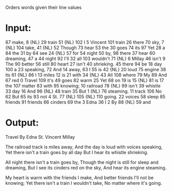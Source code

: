 Orders words given their line values

<h1>Input:</h1>
87 make,
8 {NL}
29 train
51 {NL}
102 I
5 Vincent
101 train
26 there
70 sky,
7 {NL}
104 take,
41 {NL}
52 Though
73 hear
53 the
30 goes
74 its
97 Yet
28 a
84 the
31 by
64 see
24 {NL}
57 for
54 night
50 by,
98 there
37 hear
60 dreaming,
47 a
44 night
92 I'll
32 all
103 wouldn't
71 {NL}
6 Millay
46 isn't
9 The
90 better
56 still
80 heart
27 isn't
40 shrieking.
45 there
94 be
18 day
100 a
23 speaking,
72 And
14 away,
63 I
55 is
42 {NL}
20 loud
75 engine
38 its
61 {NL}
86 I
13 miles
12 is
21 with
34 {NL}
43 All
108 where
79 My
89 And
67 red
0 Travel
109 it's
49 goes
82 warm
25 Yet
68 on
19 is
15 {NL}
81 is
17 the
107 matter
83 with
95 knowing;
10 railroad
78 {NL}
99 isn't
39 whistle
33 day
16 And
96 {NL}
48 train
35 But
1 {NL}
76 steaming.
11 track
106 No
62 But
65 its
93 not
4 St.
77 {NL}
105 {NL}
110 going.
22 voices
58 sleep
85 friends
91 friends
66 cinders
69 the
3 Edna
36 I
2 By
88 {NL}
59 and

<h1>Output:</h1> 
Travel By Edna St. Vincent Millay

The railroad track is miles away,
And the day is loud with voices speaking,
Yet there isn't a train goes by all day
But I hear its whistle shrieking.

All night there isn't a train goes by,
Though the night is still for sleep and dreaming,
But I see its cinders red on the sky,
And hear its engine steaming.

My heart is warm with the friends I make,
And better friends I'll not be knowing;
Yet there isn't a train I wouldn't take,
No matter where it's going.
